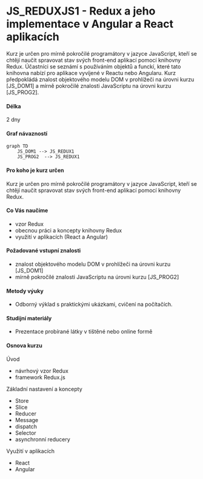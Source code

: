 # JS_REDUXJS1 - Redux a jeho implementace v Angular a React aplikacích

Kurz je určen pro mírně pokročilé programátory v jazyce JavaScript, kteří se chtějí naučit spravovat stav svých front-end aplikací pomocí knihovny Redux. Účastníci se seznámí s používáním objektů a funckí, které tato knihovna nabízí pro aplikace vyvíjené v Reactu nebo Angularu. Kurz předpokládá znalost objektového modelu DOM v prohlížeči na úrovni kurzu [JS_DOM1] a mírně pokročilé znalosti JavaScriptu na úrovni kurzu [JS_PROG2].

#### Délka

2 dny

#### Graf návazností

```mermaid
graph TD
    JS_DOM1 --> JS_REDUX1
    JS_PROG2  --> JS_REDUX1
```

#### Pro koho je kurz určen

Kurz je určen pro mírně pokročilé programátory v jazyce JavaScript, kteří se chtějí naučit spravovat stav svých front-end aplikací pomocí knihovny Redux.

#### Co Vás naučíme

- vzor Redux
- obecnou práci a koncepty knihovny Redux
- využití v aplikacích (React a Angular)

#### Požadované vstupní znalosti

- znalost objektového modelu DOM v prohlížeči na úrovni kurzu [JS_DOM1]
- mírně pokročilé znalosti JavaScriptu na úrovni kurzu [JS_PROG2]

#### Metody výuky

- Odborný výklad s praktickými ukázkami, cvičení na počítačích.

#### Studijní materiály

- Prezentace probírané látky v tištěné nebo online formě

#### Osnova kurzu

Úvod

- návrhový vzor Redux
- framework Redux.js

Základní nastavení a koncepty

- Store
- Slice
- Reducer
- Message
- dispatch
- Selector
- asynchronní reducery

Využití v aplikacích

- React
- Angular